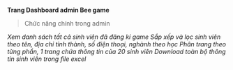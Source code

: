 **Trang Dashboard admin Bee game**
> Chức năng chính trong admin
> 
_Xem danh sách tất cả sinh viên đã đăng kí game_
_Sắp xếp và lọc sinh viên theo tên, địa chỉ tỉnh thành, số điện thoại, nghành theo học_
_Phân trang theo từng phần, 1 trang chứa thông tin của 20 sinh viên_
_Download toàn bộ thông tin sinh viên trong file excel_
